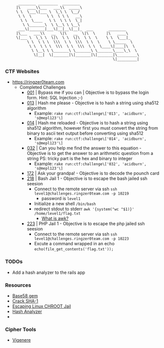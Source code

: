           ________ _________  ________
         |\   ____\\___   ___\\  _____\
         \ \  \___\|___ \  \_\ \  \__/
          \ \  \       \ \  \ \ \   __\
           \ \  \____   \ \  \ \ \  \_|
            \ \_______\  \ \__\ \ \__\
          ___\|_______|___\|__|__\|__|_  ___       ________
         |\___   ___\\   __  \|\   __  \|\  \     |\   ____\
         \|___ \  \_\ \  \|\  \ \  \|\  \ \  \    \ \  \___|_
              \ \  \ \ \  \\\  \ \  \\\  \ \  \    \ \_____  \
               \ \  \ \ \  \\\  \ \  \\\  \ \  \____\|____|\  \
                \ \__\ \ \_______\ \_______\ \_______\____\_\  \
                 \|__|  \|_______|\|_______|\|_______|\_________\
                                                     \|_________|


### CTF Websites
* https://ringzer0team.com
  * Completed Challenges
    * [001](https://ringzer0team.com/challenges/1) | Bypass me if you can | Objective is to bypass the login form. Hint: SQL Injection ;-)
    * [013](https://ringzer0team.com/challenges/13) | Hash me please - Objective is to hash a string using sha512 algorithm
      * Example: ```rake run:ctf:challenge\['013', 'acidburn', 's@mepl123'\]```
    * [014](https://ringzer0team.com/challenges/14) | Hash me reloaded - Objective is to hash a string using sha512 algorithm, however first you must convert the string from binary to ascii text output before converting using sha512
      * Example: ```rake run:ctf:challenge\['014', 'acidburn', 's@mepl123'\]```
    * [032](https://ringzer0team.com/challenges/32) | Can you help me find the answer to this equation - Objective is to get the answer to an arithmetic question from a string PS: tricky part is the hex and binary to integer
      * Example: ```rake run:ctf:challenge\['032', 'acidburn', 's@mepl123'\]```
    * [172](https://ringzer0team.com/challenges/172) | Ask your grandpa! - Objective is to decode the pounch card
    * [218](https://ringzer0team.com/challenges/218) | Bash Jail 1 - Objective is to escape the bash jailed ssh seesion
      * Connect to the remote server via ssh ```ssh level1@challenges.ringzer0team.com -p 10219```
        * password is ```level1```
      * Initialize a new shell ```/bin/bash```
      * redirect stdout to stderr ```awk '{system("wc "$1)}' /home/level1/flag.txt```
        * [What is awk?](https://linuxconfig.org/learning-linux-commands-awk)
    * [223](https://ringzer0team.com/challenges/223) | PHP Jail 1 - Objective is to escape the php jailed ssh seesion
      * Connect to the remote server via ssh ```ssh level1@challenges.ringzer0team.com -p 10223```
      * Excute a command wrapped in an echo ```echo(file_get_contents('flag.txt'));```

### TODOs
* Add a hash analyzer to the rails app

### Resources
* [Base58 gem](https://github.com/dougal/base58)
* [Crack SHA-1](https://www.theverge.com/2017/2/23/14712118/google-sha1-collision-broken-web-encryption-shattered)
* [Escaping Linux CHROOT Jail](https://www.cybrary.it/0p3n/escaping-linux-chroot-jail)
* [Hash Analyzer](https://www.tunnelsup.com/hash-analyzer)
*

### Cipher Tools
* [Vigenere](https://cryptii.com/vigenere-cipher)

